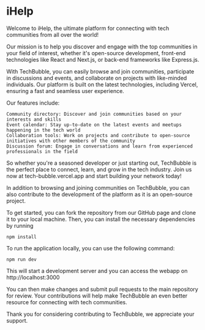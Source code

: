 # iHelp
Welcome to iHelp, the ultimate platform for connecting with tech communities from all over the world!

Our mission is to help you discover and engage with the top communities in your field of interest, whether it's open-source development, front-end technologies like React and Next.js, or back-end frameworks like Express.js.

With TechBubble, you can easily browse and join communities, participate in discussions and events, and collaborate on projects with like-minded individuals. Our platform is built on the latest technologies, including Vercel, ensuring a fast and seamless user experience.

Our features include:

    Community directory: Discover and join communities based on your interests and skills
    Event calendar: Stay up-to-date on the latest events and meetups happening in the tech world
    Collaboration tools: Work on projects and contribute to open-source initiatives with other members of the community
    Discussion forum: Engage in conversations and learn from experienced professionals in the field

So whether you're a seasoned developer or just starting out, TechBubble is the perfect place to connect, learn, and grow in the tech industry. Join us now at tech-bubble.vercel.app and start building your network today!

In addition to browsing and joining communities on TechBubble, you can also contribute to the development of the platform as it is an open-source project.

To get started, you can fork the repository from our GitHub page and clone it to your local machine. Then, you can install the necessary dependencies by running

`npm install`

To run the application locally, you can use the following command:

`npm run dev`

This will start a development server and you can access the webapp on http://localhost:3000

You can then make changes and submit pull requests to the main repository for review. Your contributions will help make TechBubble an even better resource for connecting with tech communities.

Thank you for considering contributing to TechBubble, we appreciate your support.
